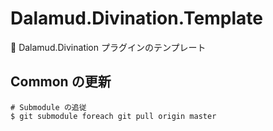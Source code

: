 # Dalamud.Divination.Template

📝 Dalamud.Divination プラグインのテンプレート

## Common の更新

```shell
# Submodule の追従
$ git submodule foreach git pull origin master
```
